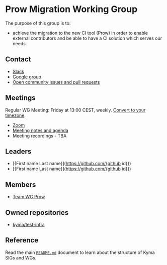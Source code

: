 # Prow Migration Working Group

The purpose of this group is to:
* achieve the migration to the new CI tool (Prow) in order to enable external contributors and be able to have a CI solution which serves our needs.

## Contact

* [Slack](https://kyma-community.slack.com/messages/CD7GJ41QE/)
* [Google group](https://groups.google.com/forum/#!forum/kyma-wg-prow)
* [Open community issues and pull requests](https://github.com/kyma-project/community/labels/wg%2Fprow)

## Meetings

Regular WG Meeting: Friday at 13:00 CEST, weekly. [Convert to your timezone](http://www.thetimezoneconverter.com/?t=13:00&tz=CEST%20%28Central%20European%20Summer%20Time%29).

* [Zoom](https://zoom.us/j/4794339038)
* [Meeting notes and agenda](https://docs.google.com/document/d/1ljEAoCBJXlxx_ATPyvKZ1KoyFOSIBzEAOkN-2H-HhUY)
* Meeting recordings - TBA


## Leaders

* [{First name Last name}](https://github.com/{github id}})
* [{First name Last name}](https://github.com/{github id}})

## Members

* [Team WG Prow](https://github.com/orgs/kyma-project/teams/wg-prow/members)
## Owned repositories

* [kyma/test-infra](https://github.com/kyma-project/test-infra)

## Reference

Read the main [`README.md`](../README.md) document to learn about the structure of Kyma SIGs and WGs.
